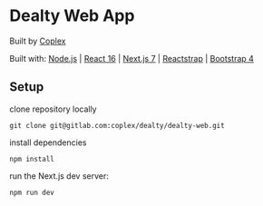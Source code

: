 # Dealty Web App

Built by [Coplex](https://www.coplex.com/)

Built with:
[Node.js](https://nodejs.org/en/) |
[React 16](https://github.com/facebook/react/) | 
[Next.js 7](https://github.com/zeit/next.js) | 
[Reactstrap](https://github.com/reactstrap/reactstrap) | 
[Bootstrap 4](http://getbootstrap.com/) 


## Setup

clone repository locally
```
git clone git@gitlab.com:coplex/dealty/dealty-web.git
```

install dependencies
```
npm install
```

run the Next.js dev server:
```
npm run dev
```
